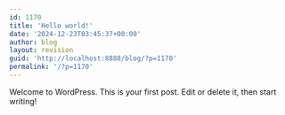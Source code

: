 ```yaml
---
id: 1170
title: 'Hello world!'
date: '2024-12-23T03:45:37+00:00'
author: blog
layout: revision
guid: 'http://localhost:8888/blog/?p=1170'
permalink: '/?p=1170'
---
```


Welcome to WordPress. This is your first post. Edit or delete it, then start writing!